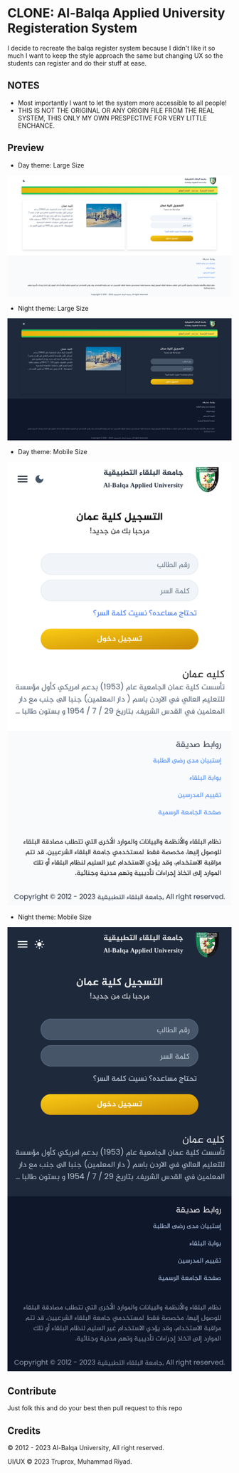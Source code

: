 # CLONE: Al-Balqa Applied University Registeration System

I decide to recreate the balqa register system because I didn't like it so much I want to keep the style approach the same but changing UX so the students can register and do their stuff at ease.

## NOTES

- Most importantly I want to let the system more accessible to all people!
- THIS IS NOT THE ORIGINAL OR ANY ORIGIN FILE FROM THE REAL SYSTEM, THIS ONLY MY OWN PRESPECTIVE FOR VERY LITTLE ENCHANCE.

## Preview

- Day theme: Large Size

![Day theme](https://github.com/muhammadriy3d/al-balqa-applied-university-register/blob/main/docs/DesktopUI/day/Amman_Regester_System.png?raw=true)

- Night theme: Large Size

![Night theme](https://github.com/muhammadriy3d/al-balqa-applied-university-register/blob/main/docs/DesktopUI/night/Amman_Register_System.png?raw=true)

- Day theme: Mobile Size

![Day theme](https://github.com/muhammadriy3d/al-balqa-applied-university-register/blob/main/docs/MobileUI/day/Amman_Register_System.png?raw=true)

- Night theme: Mobile Size

![Night theme](https://github.com/muhammadriy3d/al-balqa-applied-university-register/blob/main/docs/MobileUI/night/Amman_Register_System.png?raw=true)

## Contribute

Just folk this and do your best then pull request to this repo

## Credits

© 2012 - 2023 Al-Balqa University, All right reserved.

UI/UX © 2023 Truprox, Muhammad Riyad.
